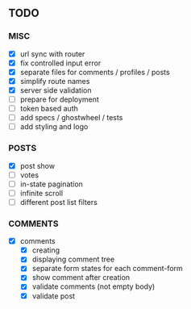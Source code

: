 ## TODO

### MISC
- [x] url sync with router
- [x] fix controlled input error
- [x] separate files for comments / profiles / posts
- [x] simplify route names
- [x] server side validation
- [ ] prepare for deployment
- [ ] token based auth
- [ ] add specs / ghostwheel / tests
- [ ] add styling and logo
### POSTS
- [x] post show
- [ ] votes
- [ ] in-state pagination
- [ ] infinite scroll
- [ ] different post list filters
### COMMENTS
- [x] comments
  - [x] creating
  - [x] displaying comment tree
  - [x] separate form states for each comment-form
  - [x] show comment after creation
  - [x] validate comments (not empty body)
  - [x] validate post
